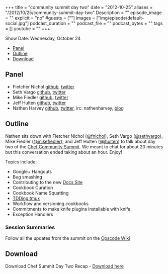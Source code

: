 +++
title = "community summit day two"
date = "2012-10-25"
aliases = "/2012/10/25/community-summit-day-two"
Description = ""
episode_image = ""
explicit = "no"
#guests = [""]
images = ["img/episode/default-social.jpg"]
podcast_duration = ""
podcast_file = ""
podcast_bytes = ""
tags = []
youtube = ""
+++

Show Date:  Wednesday, October 24

* [Panel](http://foodfightshow.org/2012/10/community-summit-day-two.html#panel)
* [Outline](http://foodfightshow.org/2012/10/community-summit-day-two.html#outline)
* [Download](http://traffic.libsyn.com/foodfight/Chef-Community-Summit-Day-2.mp3)

<!-- more -->

Panel<a name="panel"></a>
-----

* Fletcher Nichol [github](http://github.com/fnichol), [twitter](https://twitter.com/fnichol)
* Seth Vargo [github](http://github.com/sethvargo), [twitter](https://twitter.com/sethvargo)
* Mike Fiedler [github](http://github.com/miketheman), [twitter](https://twitter.com/mikefiedler)
* Jeff Hulten [github](http://github.com/jhulten), [twitter](https://twitter.com/jhulten)
* Nathen Harvey [github](http://github.com/nathenharvey), [twitter](http://twitter.com/nathenharvey), irc: nathenharvey, [blog](http://nathenharvey.com)

Outline<a name="outline"></a>
-----

Nathen sits down with Fletcher Nichol ([@fnichol](https://twitter.com/fnichol)), Seth Vargo ([@sethvargo](https://twitter.com/sethvargo)), Mike Fiedler ([@mikefiedler](https://twitter.com/mikefiedler)), and Jeff Hulten ([@jhulten](https://twitter.com/jhulten)) to talk about day two of the [Chef Community Summit](http://wiki.opscode.com/display/chef/Opscode+Community+Summit+2).  We meant to chat for about 20 minutes but this conversation ended taking about an hour.  Enjoy!

Topics include:

* Google+ Hangouts
* Bug smashing
* Contributing to the new [Docs Site](http://doc.opscode.com)
* Cookbook Curation
* Cookbook Name Squatting
* [TDDing  tmux](https://github.com/sethvargo/tdding-tmux)
* Workflow and versioning cookbooks
* Commitments to make knife plugins installable with knife
* Exception Handlers

### Session Summaries<a name="summaries"></a>

Follow all the updates from the summit on the [Opscode Wiki](http://wiki.opscode.com/display/chef/Opscode+Community+Summit+2)

Download
--------

Download Chef Summit Day Two Recap - [Download here](http://traffic.libsyn.com/foodfight/Chef-Community-Summit-Day-2.mp3)



